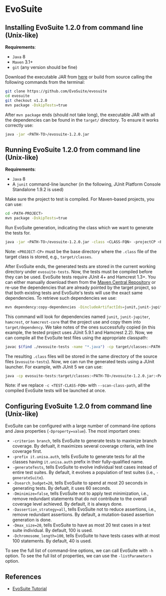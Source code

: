# EvoSuite

## Installing EvoSuite 1.2.0 from command line (Unix-like)

**Requirements**:

- `Java` 8
- `Maven` 3.1+
- `git` (any version should be fine)

Download the executable JAR from [here](https://github.com/EvoSuite/evosuite/releases/tag/v1.2.0) or build from source calling the following commands from the terminal:

```sh
git clone https://github.com/EvoSuite/evosuite
cd evosuite
git checkout v1.2.0
mvn package -DskipTests=true
```

After `mvn package` ends (should not take long), the executable JAR with all the dependencies can be found in the `target/` directory. To ensure it works correctly use:

```sh
java -jar <PATH-TO>/evosuite-1.2.0.jar
```

## Running EvoSuite 1.2.0 from command line (Unix-like)

**Requirements**:

- `Java` 8
- A `junit` command-line launcher (in the following, JUnit Platform Console Standalone 1.9.2 is used)

Make sure the project to test is compiled. For Maven-based projects, you can use:
```sh
cd <PATH-PROJECT>
mvn package -DskipTests=true
```

Run EvoSuite generation, indicating the class which we want to generate the tests for.

```sh
java -jar <PATH-TO>/evosuite-1.2.0.jar -class <CLASS-FQN> -projectCP <PROJECT-CP>`
```

Note: `<PROJECT-CP>` must be the base directory where the `.class` file of the target class is stored, e.g., `target/classes`.

After EvoSuite ends, the generated tests are stored in the current working directory under `evosuite-tests`. Now, the tests must be compiled before they can be used. EvoSuite tests require JUnit 4+ and Hamcrest 1.3+. You can either manually download them from the [Maven Central Repository](https://central.sonatype.com/) or re-use the dependencies that are already pointed by the target project, so that both existing tests and EvoSuite's tests will use the exact same dependencies. To retrieve such dependencies we use:

```sh
mvn dependency:copy-dependencies -DincludeArtifactIds=junit,junit-jupiter,hamcrest,hamcrest-core
```

This command will look for dependencies named `junit`, `junit-jupiter`, `hamcrest`, or `hamcrest-core` that the project use and copy them into `target/dependency`. We take notes of the ones successfully copied (in this example, the tested project uses JUnit 5.9.1 and Hamcrest 2.2). Now, we can compile all the EvoSuite test files using the appropriate classpath:

```sh
javac $(find ./evosuite-tests -name "*.java") -cp target/classes:<PATH-TO>/evosuite/evosuite-1.2.0.jar:<PATH-TO>/junit-jupiter-5.9.1.jar:<PATH-TO>/hamcrest-2.2.jar`
```

The resulting `.class` files will be stored in the same directory of the source files (`evosuite-tests`). Now, we can run the generated tests using a JUnit launcher. For example, with JUnit 5 we can use:

```sh
java -cp evosuite-tests:target/classes:<PATH-TO>/evosuite-1.2.0.jar:<PATH-TO>/junit-platform-console-standalone-1.9.2.jar org.junit.platform.console.ConsoleLauncher -c <TEST-CLASS-FQN>
```

Note: if we replace `-c <TEST-CLASS-FQN>` with `--scan-class-path`, all the compiled EvoSuite tests will be launched at once.

## Configuring EvoSuite 1.2.0 from command line (Unix-like)

EvoSuite can be configured with a large number of command-line options and Java properties (`-Dproperty=value`). The most important ones:

- `-criterion branch`, tells EvoSuite to generate tests to maximize branch coverage. By defualt, it maximizes several coverage criteria, with line coverage first.
- `-prefix it.unisa.auth`, tells EvoSuite to generate tests for all the classes having `it.unisa.auth` prefix in their fully-qualified name.
- `-generateTests`, tells EvoSuite to evolve individual test cases instead of entire test suites. By default, it evolves a population of test suites (i.e., `-generateSuite`).
- `-Dsearch_budget=20`, tells EvoSuite to spend at most 20 seconds in generating tests. By defualt, it uses 60 seconds.
- `-Dminimize=false`, tells EvoSuite not to apply test minimization, i.e., remove redundant statements that do not contribute to the overall coverage level achieved. By default, it is always done.
- `-Dassertion_strategy=all`, tells EvoSuite not to reduce assertions, i.e., remove redundant assertions. By default, a mutation-based assertion generation is done.
- `-Dmax_size=20`, tells EvoSuite to have as most 20 test cases in a test suite individual. By default, 100 is used.
- `-Dchromosome_length=100`, tells EvoSuite to have tests cases with at most 100 statements. By default, 40 is used.

To see the full list of command-line options, we can call EvoSuite with `-h` option. To see the full list of properties, we can use the `-listParameters` option. 


## References

- [EvoSuite Tutorial](https://www.evosuite.org/documentation/tutorial-part-1/)
